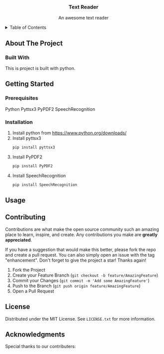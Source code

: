 <h3 align="center">Text Reader</h3>

  <p align="center">
    An awesome text reader
    <br />
  </p>
</div>

<details>
  <summary>Table of Contents</summary>
  <ol>
    <li>
      <a href="#about-the-project">About The Project</a>
    </li>
    <li><a href="#getting-started">Getting Started</a></li>
    <li><a href="#installation">Installation</a></li>
    <li><a href="#usage">Usage</a></li>
    <li><a href="#contributing">Contributing</a></li>
    <li><a href="#license">License</a></li>
    <li><a href="#acknowledgments">Acknowledgments</a></li>
  </ol>
</details>

## About The Project





### Built With

This is project is built with python.


## Getting Started



### Prerequisites

Python
Pyttsx3
PyPDF2
SpeechRecognition


### Installation

1. Install python from https://www.python.org/downloads/
2. Install pyttsx3
   ```sh
   pip install pyttsx3
   ```
3. Install PyPDF2
   ```sh
   pip install PyPDF2
   ```
4. Install SpeechRecognition
   ```sh
   pip install SpeechRecognition
   ```

## Usage



## Contributing

Contributions are what make the open source community such an amazing place to learn, inspire, and create. Any contributions you make are **greatly appreciated**.

If you have a suggestion that would make this better, please fork the repo and create a pull request. You can also simply open an issue with the tag "enhancement".
Don't forget to give the project a star! Thanks again!

1. Fork the Project
2. Create your Feature Branch (`git checkout -b feature/AmazingFeature`)
3. Commit your Changes (`git commit -m 'Add some AmazingFeature'`)
4. Push to the Branch (`git push origin feature/AmazingFeature`)
5. Open a Pull Request

## License

Distributed under the MIT License. See `LICENSE.txt` for more information.

## Acknowledgments
Special thanks to our contributers:


